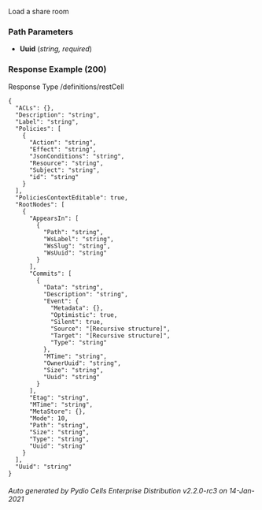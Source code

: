 






 
Load a share room  


### Path Parameters

 - **Uuid** (_string, required_) 




### Response Example (200)
Response Type /definitions/restCell

```
{
  "ACLs": {},
  "Description": "string",
  "Label": "string",
  "Policies": [
    {
      "Action": "string",
      "Effect": "string",
      "JsonConditions": "string",
      "Resource": "string",
      "Subject": "string",
      "id": "string"
    }
  ],
  "PoliciesContextEditable": true,
  "RootNodes": [
    {
      "AppearsIn": [
        {
          "Path": "string",
          "WsLabel": "string",
          "WsSlug": "string",
          "WsUuid": "string"
        }
      ],
      "Commits": [
        {
          "Data": "string",
          "Description": "string",
          "Event": {
            "Metadata": {},
            "Optimistic": true,
            "Silent": true,
            "Source": "[Recursive structure]",
            "Target": "[Recursive structure]",
            "Type": "string"
          },
          "MTime": "string",
          "OwnerUuid": "string",
          "Size": "string",
          "Uuid": "string"
        }
      ],
      "Etag": "string",
      "MTime": "string",
      "MetaStore": {},
      "Mode": 10,
      "Path": "string",
      "Size": "string",
      "Type": "string",
      "Uuid": "string"
    }
  ],
  "Uuid": "string"
}
```




###### Auto generated by Pydio Cells Enterprise Distribution v2.2.0-rc3 on 14-Jan-2021
